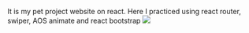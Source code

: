 It is my pet project website on react.
Here I practiced using react router, swiper, AOS animate and react bootstrap
![]( public/img/main.jpg)
